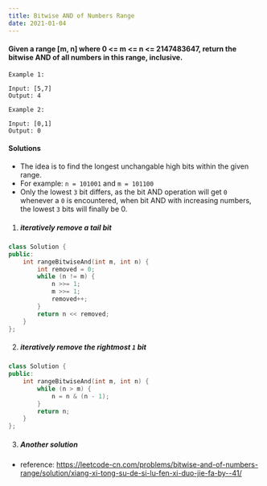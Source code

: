 ```yaml
---
title: Bitwise AND of Numbers Range
date: 2021-01-04
---
```

#### Given a range [m, n] where 0 <= m <= n <= 2147483647, return the bitwise AND of all numbers in this range, inclusive.

```
Example 1:

Input: [5,7]
Output: 4

Example 2:

Input: [0,1]
Output: 0
```

#### Solutions

- The idea is to find the longest unchangable high bits within the given range.
- For example: `n = 101001` and `m = 101100`
- Only the lowest `3` bit differs, as the bit AND operation will get `0` whenever a `0` is encountered, when bit AND with increasing numbers, the lowest `3` bits will finally be 0.

1. ##### iteratively remove a tail bit

```cpp
class Solution {
public:
    int rangeBitwiseAnd(int m, int n) {
        int removed = 0;
        while (n != m) {
            n >>= 1;
            m >>= 1;
            removed++;
        }
        return n << removed;
    }
};
```


2. ##### iteratively remove the rightmost `1` bit


```cpp
class Solution {
public:
    int rangeBitwiseAnd(int m, int n) {
        while (n > m) {
            n = n & (n - 1);
        }
        return n;
    }
};
```

3. ##### Another solution

- reference: https://leetcode-cn.com/problems/bitwise-and-of-numbers-range/solution/xiang-xi-tong-su-de-si-lu-fen-xi-duo-jie-fa-by--41/

